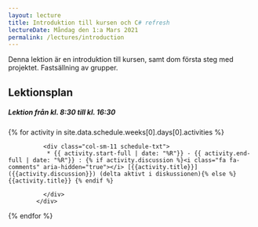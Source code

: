```yaml
---
layout: lecture
title: Introduktion till kursen och C# refresh
lectureDate: Måndag den 1:a Mars 2021
permalink: /lectures/introduction
---
```



Denna lektion är en introduktion till kursen, samt dom första steg med projektet. Fastsällning av grupper.

## Lektionsplan









<div class="card schedule-card">
          <div class="card-body">
            <div class="row">
                <h5 class="pl-3"><i class="bi bi-calendar-week"></i> Lektion från kl. 8:30 till kl. 16:30 </h5>
            </div>

            
{% for activity in site.data.schedule.weeks[0].days[0].activities %}
            <div class="row">
              <div class="col-sm-1 ">
                <div class="circle"></div>

              
              <div class="col-sm-11 schedule-txt">
               * {{ activity.start-full | date: "%R"}} - {{ activity.end-full | date: "%R"}} : {% if activity.discussion %}<i class="fa fa-comments" aria-hidden="true"></i> [{{activity.title}}]({{activity.discussion}}) (delta aktivt i diskussionen){% else %}{{activity.title}} {% endif %}

              </div>
            </div>

{% endfor %}
          </div>
        </div>
